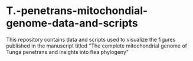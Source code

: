 # T.-penetrans-mitochondial-genome-data-and-scripts
This repository contains data and scripts used to visualize the figures published in the manuscript titled "The complete mitochondrial genome of Tunga penetrans and insights into flea phylogeny"
